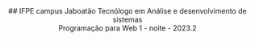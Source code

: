 <center>
## IFPE campus Jaboatão
Tecnólogo em Análise e desenvolvimento de sistemas <br>
Programação para Web 1 - noite - 2023.2
</center>
